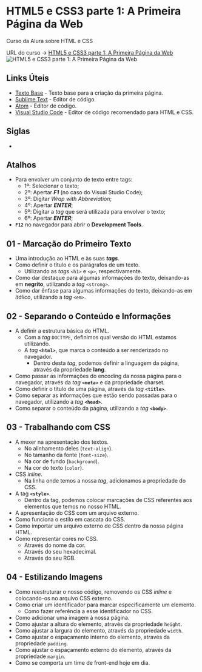 # HTML5 e CSS3 parte 1: A Primeira Página da Web

Curso da Alura sobre HTML e CSS

URL do curso -> [HTML5 e CSS3 parte 1: A Primeira Página da Web](https://www.alura.com.br/curso-online-html5-css3-primeiros-passos)
![HTML5 e CSS3 parte 1: A Primeira Página da Web](https://www.alura.com.br/assets/api/share/curso-html5-css3-primeiros-passos.png)

## Links Úteis
* [Texto Base](https://caelum-online-public.s3.amazonaws.com/1179-html5-css3/01/texto-base.zip) - Texto base para a criação da primeira página.
* [Sublime Text](https://www.sublimetext.com/) - Editor de código.
* [Atom](https://atom.io/) - Editor de código.
* [Visual Studio Code](https://code.visualstudio.com/) - Editor de código recomendado para HTML e CSS.

## Siglas
*

## Atalhos
* Para envolver um conjunto de texto entre tags:
    * 1º: Selecionar o texto;
    * 2º: Apertar ***F1*** (no caso do Visual Studio Code);
    * 3º: Digitar *Wrap with Abbreviation*;
    * 4º: Apertar ***ENTER***;
    * 5º: Digitar a *tag* que será utilizada para envolver o texto;
    * 6º: Apertar ***ENTER***;
* **`F12`** no navegador para abrir o **Development Tools**.

## 01 - Marcação do Primeiro Texto
* Uma introdução ao HTML e às suas ***tags***.
* Como definir o título e os parágrafos de um texto.
    * Utilizando as *tags* `<h1>` e `<p>`, respectivamente.
* Como dar destaque para algumas informações do texto, deixando-as em **negrito**, utilizando a *tag* `<strong>`.
* Como dar ênfase para algumas informações do texto, deixando-as em *itálico*, utilizando a *tag* `<em>`.

## 02 - Separando o Conteúdo e Informações
* A definir a estrutura básica do HTML.
    * Com a *tag* `DOCTYPE`, definimos qual versão do HTML estamos utilizando.
    * A *tag* **`<html>`**, que marca o conteúdo a ser renderizado no navegador.
        * Dentro desta *tag*, podemos definir a linguagem da página, através da propriedade **lang**.
* Como passar as informações do encoding da nossa página para o navegador, através da *tag* **`<meta>`** e da propriedade charset.
* Como definir o título de uma página, através da *tag* **`<title>`**.
* Como separar as informações que estão sendo passadas para o navegador, utilizando a *tag* **`<head>`**.
* Como separar o conteúdo da página, utilizando a *tag* **`<body>`**.

## 03 - Trabalhando com CSS
* A mexer na apresentação dos textos.
    * No alinhamento deles (`text-align`).
    * No tamanho da fonte (`font-size`).
    * Na cor de fundo (`background`).
    * Na cor do texto (`color`).
* CSS *inline*.
    * Na linha onde temos a nossa *tag*, adicionamos a propriedade do CSS.
* A tag **`<style>`**.
    * Dentro da tag, podemos colocar marcações de CSS referentes aos elementos que temos no nosso HTML.
* A apresentação do CSS com um arquivo externo.
* Como funciona o estilo em cascata do CSS.
* Como importar um arquivo externo de CSS dentro da nossa página HTML.
* Como representar cores no CSS.
    * Através do nome da cor.
    * Através do seu hexadecimal.
    * Através do seu RGB.

## 04 - Estilizando Imagens
* Como reestruturar o nosso código, removendo os CSS *inline* e colocando-os no arquivo CSS externo.
* Como criar um identificador para marcar especificamente um elemento.
    * Como fazer referência a esse identificador no CSS.
* Como adicionar uma imagem à nossa página.
* Como ajustar a altura do elemento, através da propriedade `height`.
* Como ajustar a largura do elemento, através da propriedade `width`.
* Como ajustar o espaçamento interno do elemento, através da propriedade `padding`.
* Como ajustar o espaçamento externo do elemento, através da propriedade `margin`.
* Como se comporta um time de front-end hoje em dia.
